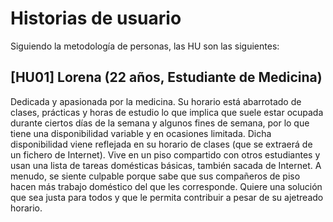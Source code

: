 # Historias de usuario
Siguiendo la metodología de personas, las HU son las siguientes:

## [HU01] Lorena (22 años, Estudiante de Medicina)

Dedicada y apasionada por la medicina. Su horario está abarrotado de clases, prácticas y horas de estudio lo que implica que suele estar ocupada durante ciertos días de la semana y algunos fines de semana, por lo que tiene una disponibilidad variable y en ocasiones limitada. Dicha disponibilidad viene reflejada en su horario de clases (que se extraerá de un fichero de Internet). Vive en un piso compartido con otros estudiantes y usan una lista de tareas domésticas básicas, también sacada de Internet. A menudo, se siente culpable porque sabe que sus compañeros de piso hacen más trabajo doméstico del que les corresponde. Quiere una solución que sea justa para todos y que le permita contribuir a pesar de su ajetreado horario.
